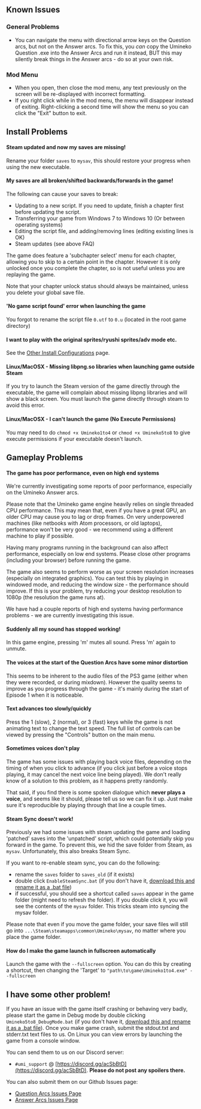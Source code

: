 ## Known Issues

### General Problems

- You can navigate the menu with directional arrow keys on the Question arcs, but not on the Answer arcs. To fix this, you *can* copy the Umineko Question .exe into the Answer Arcs and run it instead, BUT this may silently break things in the Answer arcs - do so at your own risk.

### Mod Menu

- When you open, then close the mod menu, any text previously on the screen will be re-displayed with incorrect formatting.
- If you right click while in the mod menu, the menu will disappear instead of exiting. Right-clicking a second time will show the menu so you can click the "Exit" button to exit.

## Install Problems

#### Steam updated and now my saves are missing! 

Rename your folder ``saves`` to ``mysav``, this should restore your progress when using the new executable.

#### My saves are all broken/shifted backwards/forwards in the game!

The following can cause your saves to break:

- Updating to a new script. If you need to update, finish a chapter first before updating the script.
- Transferring your game from Windows 7 to Windows 10 (Or between operating systems)
- Editing the script file, and adding/removing lines (editing existing lines is OK)
- Steam updates (see above FAQ)

The game does feature a 'subchapter select' menu for each chapter, allowing you to skip to a certain point in the chapter. However it is only unlocked once you complete the chapter, so is not useful unless you are replaying the game.

Note that your chapter unlock status should always be maintained, unless you delete your global save file.

#### 'No game script found' error when launching the game

You forgot to rename the script file `0.utf` to `0.u` (located in the root game directory)

#### I want to play with the original sprites/ryushi sprites/adv mode etc.

See the [Other Install Configurations](https://07th-mod.com/wiki/Umineko/Umineko-Part-2-Other-Install-Configurations) page.

#### Linux/MacOSX - Missing libpng.so libraries when launching game outside Steam

If you try to launch the Steam version of the game directly through the executable, the game will complain about missing libpng libraries and will show a black screen. You must launch the game directly through steam to avoid this error. 

#### Linux/MacOSX - I can't launch the game (No Execute Permissions)

You may need to do `chmod +x Umineko1to4` or `chmod +x Umineko5to8` to give execute permissions if your executable doesn't launch.

## Gameplay Problems

#### The game has poor performance, even on high end systems

We're currently investigating some reports of poor performance, especially on the Umineko Answer arcs.

Please note that the Umineko game engine heavily relies on single threaded CPU performance. This may mean that, even if you have a great GPU, an older CPU may cause you to lag or drop frames. On very underpowered machines (like netbooks with Atom processors, or old laptops), performance won't be very good - we recommend using a different machine to play if possible.

Having many programs running in the background can also affect performance, especially on low end systems. Please close other programs (including your browser) before running the game.

The game also seems to perform worse as your screen resolution increases (especially on integrated graphics). You can test this by playing in windowed mode, and reducing the window size - the performance should improve. If this is your problem, try reducing your desktop resolution to 1080p (the resolution the game runs at).

We have had a couple reports of high end systems having performance problems - we are currently investigating this issue.

#### Suddenly all my sound has stopped working!

In this game engine, pressing 'm' mutes all sound. Press 'm' again to unmute.

#### The voices at the start of the Question Arcs have some minor distortion

This seems to be inherent to the audio files of the PS3 game (either when they were recorded, or during mixdown). However the quality seems to improve as you progress through the game - it's mainly during the start of Episode 1 when it is noticeable.

#### Text advances too slowly/quickly

Press the 1 (slow), 2 (normal), or 3 (fast) keys while the game is not animating text to change the text speed. The full list of controls can be viewed by pressing the "Controls" button on the main menu.

#### Sometimes voices don't play

The game has some issues with playing back voice files, depending on the timing of when you click to advance (if you click just before a voice stops playing, it may cancel the next voice line being played). We don't really know of a solution to this problem, as it happens pretty randomly.

That said, if you find there is some spoken dialogue which **never plays a voice**, and seems like it should, please tell us so we can fix it up. Just make sure it's reproducible by playing through that line a couple times.

#### Steam Sync doesn't work!

Previously we had some issues with steam updating the game and loading 'patched' saves into the 'unpatched' script, which could potentially skip you forward in the game. To prevent this, we hid the save folder from Steam, as `mysav`. Unfortunately, this also breaks Steam Sync.

If you want to re-enable steam sync, you can do the following:
- rename the `saves` folder to `saves_old` (if it exists)
- double click `EnableSteamSync.bat` (if you don't have it, [download this and rename it as a .bat file](https://github.com/07th-mod/resources/raw/master/umineko-question/utilities/EnableSteamSync.bat))
- if successful, you should see a shortcut called `saves` appear in the game folder (might need to refresh the folder). If you double click it, you will see the contents of the `mysav` folder. This tricks steam into syncing the mysav folder.

Please note that even if you move the game folder, your save files will still go into `...\Steam\steamapps\common\Umineko\mysav`, no matter where you place the game folder.

#### How do I make the game launch in fullscreen automatically

Launch the game with the `--fullscreen` option. You can do this by creating a shortcut, then changing the 'Target' to `"path\to\game\Umineko1to4.exe" --fullscreen`

## I have some other problem!

If you have an issue with the game itself crashing or behaving very badly, please start the game in Debug mode by double clicking `Umineko5to8_DebugMode.bat` (if you don't have it, [download this and rename it as a .bat file](https://github.com/07th-mod/resources/raw/master/umineko-question/utilities/StartUminekoInDebugMode.bat)). Once you make game crash, submit the stdout.txt and stderr.txt text files to us. On Linux you can view errors by launching the game from a console window.

You can send them to us on our Discord server: 

- `#umi_support` @ [https://discord.gg/acSbBtD](https://discord.gg/acSbBtD). **Please do not post any spoilers there.**

You can also submit them on our Github Issues page:

- [Question Arcs Issues Page](https://github.com/07th-mod/umineko-question/issues)
- [Answer Arcs Issues Page](https://github.com/07th-mod/umineko-answer/issues)
